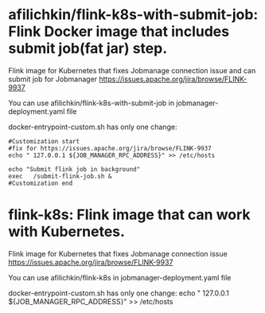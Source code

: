 # afilichkin/flink-k8s-with-submit-job: Flink Docker image that includes submit job(fat jar) step.
Flink image for Kubernetes that fixes Jobmanage connection issue and can submit job for Jobmanager 
https://issues.apache.org/jira/browse/FLINK-9937

You can use afilichkin/flink-k8s-with-submit-job in jobmanager-deployment.yaml file

docker-entrypoint-custom.sh has only one change:

    
    #Customization start
    #fix for https://issues.apache.org/jira/browse/FLINK-9937
    echo " 127.0.0.1 ${JOB_MANAGER_RPC_ADDRESS}" >> /etc/hosts
   
    echo "Submit flink job in background"
    exec   /submit-flink-job.sh &
    #Customization end


# flink-k8s: Flink image that can work with Kubernetes.
Flink image for Kubernetes that fixes Jobmanage connection issue
https://issues.apache.org/jira/browse/FLINK-9937

You can use afilichkin/flink-k8s in jobmanager-deployment.yaml file

docker-entrypoint-custom.sh has only one change:
echo " 127.0.0.1 ${JOB_MANAGER_RPC_ADDRESS}" >> /etc/hosts
